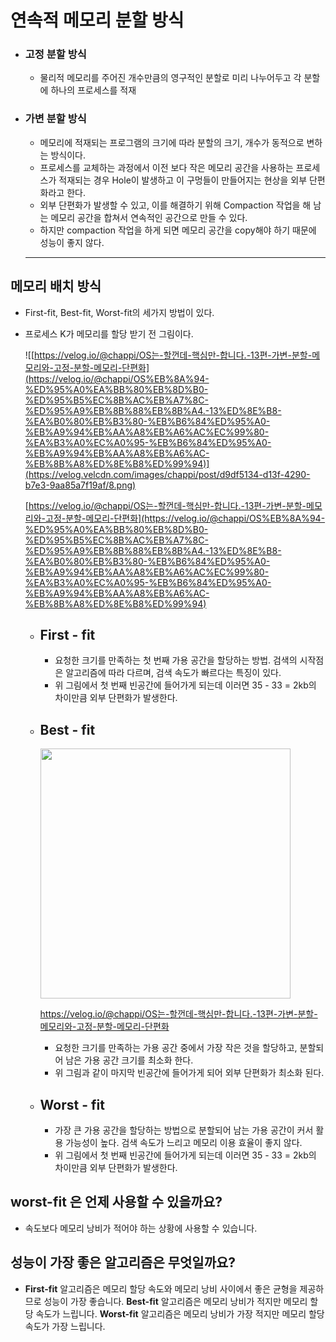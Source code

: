 # 연속적 메모리 분할 방식

- ### 고정 분할 방식
  - 물리적 메모리를 주어진 개수만큼의 영구적인 분할로 미리 나누어두고 각 분할에 하나의 프로세스를 적재
- ### 가변 분할 방식
  - 메모리에 적재되는 프로그램의 크기에 따라 분할의 크기, 개수가 동적으로 변하는 방식이다.
  - 프로세스를 교체하는 과정에서 이전 보다 작은 메모리 공간을 사용하는 프로세스가 적재되는 경우 Hole이 발생하고 이 구멍들이 만들어지는 현상을 외부 단편화라고 한다.
  - 외부 단편화가 발생할 수 있고, 이를 해결하기 위해 Compaction 작업을 해 남는 메모리 공간을 합쳐서 연속적인 공간으로 만들 수 있다.
  - 하지만 compaction 작업을 하게 되면 메모리 공간을 copy해야 하기 때문에 성능이 좋지 않다.
  <hr>

## 메모리 배치 방식

- First-fit, Best-fit, Worst-fit의 세가지 방법이 있다.

- 프로세스 K가 메모리를 할당 받기 전 그림이다.

  ![[https://velog.io/@chappi/OS는-할껀데-핵심만-합니다.-13편-가변-분할-메모리와-고정-분할-메모리-단편화](https://velog.io/@chappi/OS%EB%8A%94-%ED%95%A0%EA%BB%80%EB%8D%B0-%ED%95%B5%EC%8B%AC%EB%A7%8C-%ED%95%A9%EB%8B%88%EB%8B%A4.-13%ED%8E%B8-%EA%B0%80%EB%B3%80-%EB%B6%84%ED%95%A0-%EB%A9%94%EB%AA%A8%EB%A6%AC%EC%99%80-%EA%B3%A0%EC%A0%95-%EB%B6%84%ED%95%A0-%EB%A9%94%EB%AA%A8%EB%A6%AC-%EB%8B%A8%ED%8E%B8%ED%99%94)](https://velog.velcdn.com/images/chappi/post/d9df5134-d13f-4290-b7e3-9aa85a7f19af/8.png)

  [https://velog.io/@chappi/OS는-할껀데-핵심만-합니다.-13편-가변-분할-메모리와-고정-분할-메모리-단편화](https://velog.io/@chappi/OS%EB%8A%94-%ED%95%A0%EA%BB%80%EB%8D%B0-%ED%95%B5%EC%8B%AC%EB%A7%8C-%ED%95%A9%EB%8B%88%EB%8B%A4.-13%ED%8E%B8-%EA%B0%80%EB%B3%80-%EB%B6%84%ED%95%A0-%EB%A9%94%EB%AA%A8%EB%A6%AC%EC%99%80-%EA%B3%A0%EC%A0%95-%EB%B6%84%ED%95%A0-%EB%A9%94%EB%AA%A8%EB%A6%AC-%EB%8B%A8%ED%8E%B8%ED%99%94)

  - ## First - fit

    - 요청한 크기를 만족하는 첫 번째 가용 공간을 할당하는 방법. 검색의 시작점은 알고리즘에 따라 다르며, 검색 속도가 빠르다는 특징이 있다.
    - 위 그림에서 첫 번째 빈공간에 들어가게 되는데 이러면 35 - 33 = 2kb의 차이만큼 외부 단편화가 발생한다.

  - ## Best - fit

    <img src="https://velog.velcdn.com/images/chappi/post/79705a36-ca6e-4890-9d4e-ddd0bf21ca3d/9.png" width="400px">

    https://velog.io/@chappi/OS는-할껀데-핵심만-합니다.-13편-가변-분할-메모리와-고정-분할-메모리-단편화

    - 요청한 크기를 만족하는 가용 공간 중에서 가장 작은 것을 할당하고, 분할되어 남은 가용 공간 크기를 최소화 한다.
    - 위 그림과 같이 마지막 빈공간에 들어가게 되어 외부 단편화가 최소화 된다.

  - ## Worst - fit

    - 가장 큰 가용 공간을 할당하는 방법으로 분할되어 남는 가용 공간이 커서 활용 가능성이 높다. 검색 속도가 느리고 메모리 이용 효율이 좋지 않다.
    - 위 그림에서 첫 번째 빈공간에 들어가게 되는데 이러면 35 - 33 = 2kb의 차이만큼 외부 단편화가 발생한다.

## worst-fit 은 언제 사용할 수 있을까요?

- 속도보다 메모리 낭비가 적어야 하는 상황에 사용할 수 있습니다.

## 성능이 가장 좋은 알고리즘은 무엇일까요?

- **First-fit** 알고리즘은 메모리 할당 속도와 메모리 낭비 사이에서 좋은 균형을 제공하므로 성능이 가장 좋습니다. **Best-fit** 알고리즘은 메모리 낭비가 적지만 메모리 할당 속도가 느립니다. **Worst-fit** 알고리즘은 메모리 낭비가 가장 적지만 메모리 할당 속도가 가장 느립니다.
